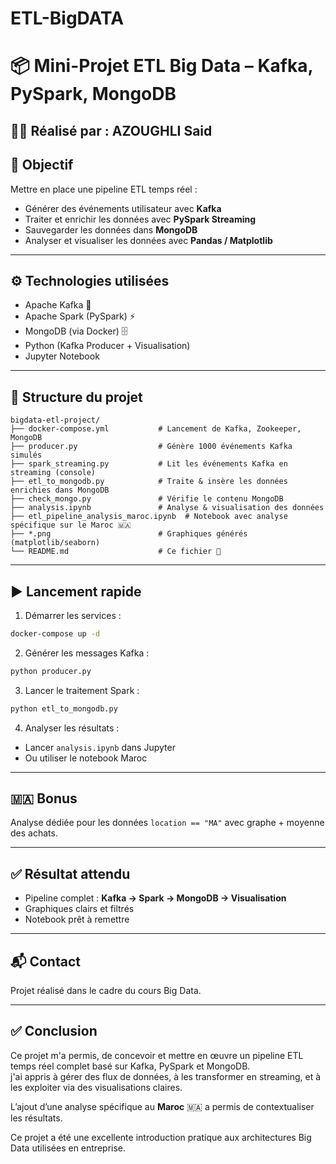 # ETL-BigDATA
# 📦 Mini-Projet ETL Big Data – Kafka, PySpark, MongoDB

## 👨‍💻 Réalisé par : AZOUGHLI Said

## 🎯 Objectif
Mettre en place une pipeline ETL temps réel :
- Générer des événements utilisateur avec **Kafka**
- Traiter et enrichir les données avec **PySpark Streaming**
- Sauvegarder les données dans **MongoDB**
- Analyser et visualiser les données avec **Pandas / Matplotlib**

---

## ⚙️ Technologies utilisées

- Apache Kafka 📨
- Apache Spark (PySpark) ⚡
- MongoDB (via Docker) 🗄️
- Python (Kafka Producer + Visualisation)
- Jupyter Notebook

---

## 📁 Structure du projet

```
bigdata-etl-project/
├── docker-compose.yml           # Lancement de Kafka, Zookeeper, MongoDB
├── producer.py                  # Génère 1000 événements Kafka simulés
├── spark_streaming.py           # Lit les événements Kafka en streaming (console)
├── etl_to_mongodb.py            # Traite & insère les données enrichies dans MongoDB
├── check_mongo.py               # Vérifie le contenu MongoDB
├── analysis.ipynb               # Analyse & visualisation des données
├── etl_pipeline_analysis_maroc.ipynb  # Notebook avec analyse spécifique sur le Maroc 🇲🇦
├── *.png                        # Graphiques générés (matplotlib/seaborn)
└── README.md                    # Ce fichier 📄
```

---

## ▶️ Lancement rapide

1. Démarrer les services :
```bash
docker-compose up -d
```

2. Générer les messages Kafka :
```bash
python producer.py
```

3. Lancer le traitement Spark :
```bash
python etl_to_mongodb.py
```

4. Analyser les résultats :
- Lancer `analysis.ipynb` dans Jupyter
- Ou utiliser le notebook Maroc

---

## 🇲🇦 Bonus
Analyse dédiée pour les données `location == "MA"` avec graphe + moyenne des achats.

---

## ✅ Résultat attendu

- Pipeline complet : **Kafka → Spark → MongoDB → Visualisation**
- Graphiques clairs et filtrés
- Notebook prêt à remettre

---

## 📬 Contact

Projet réalisé dans le cadre du cours Big Data.  


---

## ✅ Conclusion

Ce projet m'a permis, de concevoir et mettre en œuvre un pipeline ETL temps réel complet basé sur Kafka, PySpark et MongoDB.  
j'ai appris à gérer des flux de données, à les transformer en streaming, et à les exploiter via des visualisations claires.
  
L’ajout d’une analyse spécifique au **Maroc** 🇲🇦 a permis de contextualiser les résultats.

Ce projet a été une excellente introduction pratique aux architectures Big Data utilisées en entreprise.
